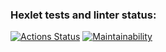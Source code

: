 ### Hexlet tests and linter status:
[![Actions Status](https://github.com/maxheong54/php-project-45/actions/workflows/hexlet-check.yml/badge.svg)](https://github.com/maxheong54/php-project-45/actions)
[![Maintainability](https://api.codeclimate.com/v1/badges/69df9212edf61c306b85/maintainability)](https://codeclimate.com/github/maxheong54/php-project-45/maintainability)